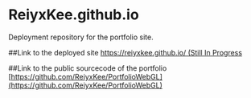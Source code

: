 # ReiyxKee.github.io
Deployment repository for the portfolio site.


##Link to the deployed site
[https://reiyxkee.github.io/ (Still In Progress](https://reiyxkee.github.io/)

##Link to the public sourcecode of the portfolio
[https://github.com/ReiyxKee/PortfolioWebGL](https://github.com/ReiyxKee/PortfolioWebGL)
